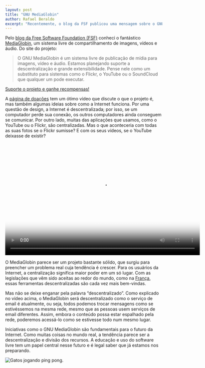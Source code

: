 ```yaml
---
layout: post
title: "GNU MediaGlobin"
author: Rafael Beraldo
excerpt: "Recentemente, o blog da FSF publicou uma mensagem sobre o GNU MediaGlobin, um sistema de compartilhamento de mídia descentralizado que surgiu como alternativa a serviços como o YouTube e Flickr. Essas são minhas opiniões e como você pode ajudar."
---
```


Pelo [blog da Free Software Foundation (FSF)][fsf-blog] conheci o fantástico
[MediaGlobin][mg], um sistema livre de compartilhamento de imagens, vídeos e
áudio. Do site do projeto:

> O GNU MediaGlobin é um sistema livre de publicação de mídia para imagens,
> vídeo e áudio. Estamos planejando suporte a descentralização e grande
> extensibilidade. Pense nele como um substituto para sistemas como o Flickr, o
> YouTube ou o SoundCloud que qualquer um pode executar.

[Suporte o projeto e ganhe recompensas!][ajude]

A [página de doações][ajude] tem um ótimo vídeo que discute o que o projeto é,
mas também algumas ideias sobre como a Internet funciona. Por uma questão de
design, a Internet é descentralizada; por isso, se um computador perde sua
conexão, os outros computadores ainda conseguem se comunicar. Por outro lado,
muitas das aplicações que usamos, como o YouTube ou o Flickr, são
centralizadas. Mas o que aconteceria com todas as suas fotos se o Flickr
sumisse? E com os seus vídeos, se o YouTube deixasse de existir?

<video
width="624"
height="360"
controls="controls"
preload="metadata"
poster="/images/campaign/support_mediagoblin-poster.png"
data-setup="">
<source src="http://7236508364c37fa9e75f-06885409aae278cdc67155c04400e3f7.r71.cf1.rackcdn.com/mediagoblin_campaign_pitch-small.webm"
type="video/webm; codecs=&quot;vp8, vorbis&quot;" />
<source src="http://7236508364c37fa9e75f-06885409aae278cdc67155c04400e3f7.r71.cf1.rackcdn.com/mediagoblin_campaign_pitch-small.mp4"
type="video/mp4" />
</video>

O MediaGlobin parece ser um projeto bastante sólido, que surgiu para preencher
um problema real cuja tendência é crescer. Para os usuários da Internet, a
centralização significa maior poder em um só lugar. Com as legislações que vêm
sido aceitas ao redor do mundo, como na [França][three-strikes], essas
ferramentas descentralizadas são cada vez mais bem-vindas.

Mas não se deixe enganar pela palavra “descentralizado”. Como explicado no
vídeo acima, o MediaGlobin será descentralizado como o serviço de email é
atualmente, ou seja, todos podemos trocar mensagens como se estivéssemos na
mesma rede, mesmo que as pessoas usem serviços de email diferentes. Assim,
embora o conteúdo possa estar espalhado pela rede, poderemos acessá-lo como se
estivesse todo num mesmo lugar.

Iniciativas como o GNU MediaGlobin são fundamentais para o futuro da Internet.
Como muitas coisas no mundo real, a tendência parece ser a descentralização e
divisão dos recursos. A educação e uso do software livre tem um papel central
nesse futuro e é legal saber que já estamos nos preparando.

![Gatos jogando ping pong.](/images/gatos_pingpong.gif "Gatos jogando ping
pong.")

[fsf-blog]: http://www.fsf.org/blogs/community/gnu-mediagoblin-offers-what-youve-been-missing-in-an-internet-media-sharing-system
[mg]: http://mediagoblin.org/
[ajude]: http://mediagoblin.org/pages/campaign.html
[three-strikes]: http://en.wikipedia.org/wiki/HADOPI_law
